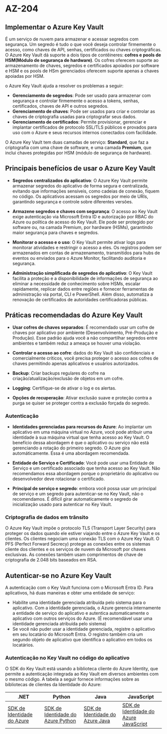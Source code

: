 # AZ-204

## Implementar o Azure Key Vault

É um serviço de nuvem para armazenar e acessar segredos com segurança. Um segredo é tudo o que você deseja controlar firmemente o acesso, como chaves de API, senhas, certificados ou chaves criptográficas.
O Azure Key Vault dá suporte a dois tipos de contêineres: **cofres e pools de HSM(Módulo de segurança de hardware)**. Os cofres oferecem suporte ao armazenamento de chaves, segredos e certificados apoiados por software e HSM e os pools de HSm gerenciados oferecem suporte apenas a chaves apoiadas por HSM.

o Azure Key Vault ajuda a resolver os problemas a seguir:

- **Gerenciamento de segredos**: Pode ser usado para armazenar com segurança e controlar firmemente o acesso a tokens, senhas, certificados, chaves de API e outros segredos.
- **Gerenciamento de chaves**: Pode ser usados para criar e controlar as chaves de criptografia usadas para criptografar seus dados.
- **Gerenciamento de certificados**: Permite provisionar, gerenciar e implantar certificados de protocolo SSL/TLS públicos e provados para uso com o Azure e seus recursos internos conectados com facilidade.

O Azure Key Vault tem duas camadas de serviço: **Standard**, que faz a criptografia com uma chave de software, e uma camada **Premium**, que inclui chaves protegidas por HSM (módulo de segurança de hardware).

## Principais benefícios de usar o Azure Key Vault

- **Segredos centralizados do aplicativo**: O Azure Key Vault permite armazenar segredos do aplicativo de forma segura e centralizada, evitando que informações sensíveis, como cadeias de conexão, fiquem no código. Os aplicativos acessam os segredos por meio de URIs, garantindo segurança e controle sobre diferentes versões.

- **Armazene segredos e chaves com segurança**: O acesso ao Key Vault exige autenticação via Microsoft Entra ID e autorização por RBAC do Azure ou política de acesso do Key Vault. Ele pode ser protegido por software ou, na camada Premium, por hardware (HSMs), garantindo maior segurança para chaves e segredos.

- **Monitorar o acesso e o uso**: O Key Vault permite ativar logs para monitorar atividades e restringir o acesso a eles. Os registros podem ser armazenados em contas de armazenamento, transmitidos para hubs de eventos ou enviados para o Azure Monitor, facilitando auditoria e segurança.

- **Administração simplificada de segredos do aplicativo**: O Key Vault facilita a proteção e a disponibilidade de informações de segurança ao eliminar a necessidade de conhecimento sobre HSMs, escalar rapidamente, replicar dados entre regiões e fornecer ferramentas de administração via portal, CLI e PowerShell. Além disso, automatiza a renovação de certificados de autoridades certificadoras públicas.

## Práticas recomendadas do Azure Key Vault

- **Usar cofres de chaves separados**: É recomendado usar um cofre de chaves por aplicativo por ambiente (Desenvolvimento, Pré-Produção e Produção). Esse padrão ajuda você a não compartilhar segredos entre ambientes e também reduz a ameaça se houver uma violação.

- **Controlar o acesso ao cofre**: dados do Key Vault são confidenciais e comercialmente críticos, você precisa proteger o acesso aos cofres de chaves permitindo apenas aplicativos e usuários autorizados.

- **Backup**: Criar backups regulares do cofre na criação/atualização/exclusão de objetos em um cofre.

- **Logging**: Certifique-se de ativar o log e os alertas.

- **Opções de recuperação**: Ativar exclusão suave e proteção contra a purga se quiser se proteger contra a exclusão forçada do segredo.

### Autenticação

- **Identidades gerenciadas para recursos do Azure**: Ao implantar um aplicativo em uma máquina virtual no Azure, você pode atribuir uma identidade à sua máquina virtual que tenha acesso ao Key Vault. O benefício dessa abordagem é que o aplicativo ou serviço não está gerenciando a rotação do primeiro segredo. O Azure gira automáticamente. Essa é uma abordagem recomendada.

- **Entidade de Serviço e Certificado**: Você pode usar uma Entidade de Serviço e um certificado associado que tenha acesso ao Key Vault. Não recomendamos essa abordagem porque o proprietário do aplicativo ou desenvolvedor deve rotacionar o certificado.

- **Principal de serviço e segredo**: embora você possa usar um principal de serviço e um segredo para autenticar-se no Key Vault, não o recomendamos. É difícil girar automaticamente o segredo de inicialização usado para autenticar no Key Vault.

### Criptografia de dados em trânsito

O Azure Key Vault impõe o protocolo TLS (Transport Layer Security) para proteger os dados quando ele estiver viajando entre o Azure Key Vault e os clientes. Os clientes negociam uma conexão TLS com o Azure Key Vault.
O PFS (Perfect Forward Secrecy) protege as conexões entre os sistemas cliente dos clientes e os serviços de nuvem da Microsoft por chaves exclusivas. As conexões também usam comprimentos de chave de criptografia de 2.048 bits baseados em RSA.

## Autenticar-se no Azure Key Vault

A autenticação com o Key Vault funciona com o Microsoft Entra ID. Para aplicativos, há duas maneiras e obter uma entidade de serviço:

- Habilite uma identidade gerenciada atribuída pelo sistema para o aplicativo. Com a identidade gerenciada, o Azure gerencia internamente a entidade de serviço do aplicativo e autentica automaticamente o aplicativo com outros serviços do Azure. (É recomendável usar uma identidade gerenciada atribuída pelo sistema)
- Se você não puder usar a identidade gerenciada, registre o aplicativo em seu locatário do Microsoft Entra. O registro também cria um segundo objeto de aplicativo que identifica o aplicativo em todos os locatários.

### Autenticação no Key Vault no código do aplicativo

O SDK do Key Vault está usando a biblioteca cliente do Azure Identity, que permite a autenticação integrada ao Key Vault em diversos ambientes com o mesmo código. A tabela a seguir fornece informações sobre as bibliotecas de clientes da Identidade do Azure:

| .NET                                                                                                      | Python                                                                                                           | Java                                                                                                         | JavaScript                                                                                                               |
| --------------------------------------------------------------------------------------------------------- | ---------------------------------------------------------------------------------------------------------------- | ------------------------------------------------------------------------------------------------------------ | ------------------------------------------------------------------------------------------------------------------------ |
| [SDK de Identidade do Azure](https://learn.microsoft.com/pt-br/dotnet/api/overview/azure/identity-readme) | [SDK de Identidade do Azure Python](https://learn.microsoft.com/pt-br/python/api/overview/azure/identity-readme) | [SDK de Identidade do Azure Java](https://learn.microsoft.com/pt-br/java/api/overview/azure/identity-readme) | [SDK de Identidade do Azure JavaScript](https://learn.microsoft.com/pt-br/javascript/api/overview/azure/identity-readme) |
